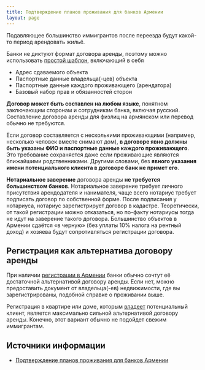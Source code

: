 ```yaml
---
title: Подтверждение планов проживания для банков Армении
layout: page
---
```


Подавляющее большинство иммигрантов после переезда будут какой-то период арендовать жильё.

Банки не диктуют формат договора аренды, поэтому можно использовать [простой шаблон](../life/rent-house.md#contract), включающий в себя

- Адрес сдаваемого объекта
- Паспортные данные владельца(-цев) объекта
- Паспортные данные каждого проживающего (арендатора)
- Базовый набор прав и обязанностей сторон

**Договор может быть составлен на любом языке**, понятном заключающим сторонам и сотрудникам банка, включая русский. Составление договора аренды для физлиц на армянском или перевод обычно не требуются.

Если договор составляется с несколькими проживающими (например, несколько человек вместе снимают дом), **в договоре явно
должны быть указаны ФИО и паспортные данные каждого проживающего**. Это требование сохраняется даже если проживающие
являются ближайшими родственниками. Другими словами, без **явного указания имени потенциального клиента в договоре
банк не примет его**.

**Нотариальное заверение** договора аренды **не требуется большинством банков**. Нотариальное заверение требует
личного присутствия арендодателя и нанимателя, чаще всего нотариус требует подписать договор по собственной форме.
После подписания у нотариуса, нотариус зарегистрирует договор в кадастре. Теоретически, от такой регистрации можно
отказаться, но по-факту нотариусы тогда не идут на заверение такого договора. Большинство объектов в Армении сдаётся
«в черную» (без уплаты 10% налога на рентный доход) и хозяева будут сопротивляться регистрации договора.

## Регистрация как альтернатива договору аренды

При наличии [регистрации в Армении](../documents/registration.md) банки обычно сочтут её достаточной альтернативой договору аренды. Если нет, можно предоставить документ от владельца(-ев) недвижимости, где вы зарегистрированы, подобной справке о проживании выше.

Регистрация в квартире или доме, которым [владеет](../life/buying-home.md) потенциальный клиент, является максимально сильной альтернативой договору аренды. Конечно, этот вариант обычно не подойдет свежим иммигрантам.

## Источники информации

- [Подтверждение планов проживания для банков Армении](https://www.notion.so/8b82d9d3150c471493acbb580b405e0e)
